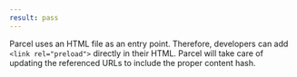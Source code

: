 ```yaml
---
result: pass
---
```


Parcel uses an HTML file as an entry point. Therefore, developers can add `<link rel="preload">` directly in their HTML. Parcel will take care of updating the referenced URLs to include the proper content hash.
